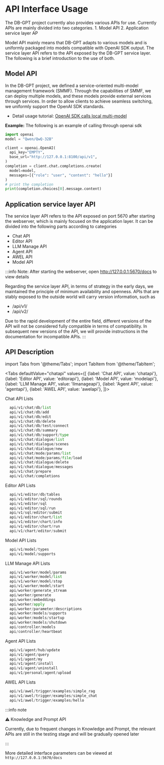 # API Interface Usage

The DB-GPT project currently also provides various APIs for use. Currently APIs are mainly divided into two categories. 1. Model API 2. Application service layer AP

Model API mainly means that DB-GPT adapts to various models and is uniformly packaged into models compatible with OpenAI SDK output. The service layer API refers to the API exposed by the DB-GPT service layer. The following is a brief introduction to the use of both.

## Model API

In the DB-GPT project, we defined a service-oriented multi-model management framework (SMMF). Through the capabilities of SMMF, we can deploy multiple models, and these models provide external services through services. In order to allow clients to achieve seamless switching, we uniformly support the OpenAI SDK standards.
- Detail usage tutorial: [OpenAI SDK calls local multi-model ](../../installation/advanced_usage/OpenAI_SDK_call.md)

**Example:** The following is an example of calling through openai sdk

```python
import openai
model = "Qwen/QwQ-32B"

client = openai.OpenAI(
  api_key="EMPTY",
  base_url="http://127.0.0.1:8100/api/v1",
)
completion = client.chat.completions.create(
  model=model,
  messages=[{"role": "user", "content": "hello"}]
)
# print the completion
print(completion.choices[0].message.content)
```


## Application service layer API
The service layer API refers to the API exposed on port 5670 after starting the webserver, which is mainly focused on the application layer. It can be divided into the following parts according to categories

- Chat API
- Editor API
- LLM Manage API
- Agent API
- AWEL API
- Model API

:::info
Note: After starting the webserver, open http://127.0.0.1:5670/docs to view details

Regarding the service layer API, in terms of strategy in the early days, we maintained the principle of minimum availability and openness. APIs that are stably exposed to the outside world will carry version information, such as
- /api/v1/
- /api/v2/

Due to the rapid development of the entire field, different versions of the API will not be considered fully compatible in terms of compatibility. In subsequent new versions of the API, we will provide instructions in the documentation for incompatible APIs.
:::

## API Description 

import Tabs from '@theme/Tabs';
import TabItem from '@theme/TabItem';

<Tabs
  defaultValue="chatapi"
  values={[
    {label: 'Chat API', value: 'chatapi'},
    {label: 'Editor API', value: 'editorapi'},
    {label: 'Model API', value: 'modelapi'},
    {label: 'LLM Manage API', value: 'llmanageapi'},
    {label: 'Agent API', value: 'agentapi'},
    {label: 'AWEL API', value: 'awelapi'},
  ]}>
  <TabItem value="chatapi">    

  Chat API Lists

  ```python
    api/v1/chat/db/list
    api/v1/chat/db/add
    api/v1/chat/db/edit
    api/v1/chat/db/delete
    api/v1/chat/db/test/connect
    api/v1/chat/db/summary
    api/v1/chat/db/support/type
    api/v1/chat/dialogue/list
    api/v1/chat/dialogue/scenes
    api/v1/chat/dialogue/new
    api/v1/chat/mode/params/list
    api/v1/chat/mode/params/file/load
    api/v1/chat/dialogue/delete
    api/v1/chat/dialogue/messages
    api/v1/chat/prepare
    api/v1/chat/completions
  ```
  </TabItem>
  <TabItem value="editorapi">   

  Editor API Lists
  
  ```python
    api/v1/editor/db/tables
    api/v1/editor/sql/rounds
    api/v1/editor/sql
    api/v1/editor/sql/run
    api/v1/sql/editor/submit
    api/v1/editor/chart/list
    api/v1/editor/chart/info
    api/v1/editor/chart/run
    api/v1/chart/editor/submit
  ```
  </TabItem>
  <TabItem value="modelapi">   
    
  Model API Lists

  ```python
    api/v1/model/types
    api/v1/model/supports
  ```
  </TabItem>
  <TabItem value="llmanageapi">   
    
  LLM Manage API Lists

  ```python
    api/v1/worker/model/params
    api/v1/worker/model/list
    api/v1/worker/model/stop
    api/v1/worker/model/start
    api/worker/generate_stream
    api/worker/generate
    api/worker/embeddings
    api/worker/apply
    api/worker/parameter/descriptions
    api/worker/models/supports
    api/worker/models/startup
    api/worker/models/shutdown
    api/controller/models
    api/controller/heartbeat
  ```
  </TabItem>
  <TabItem value="agentapi">   
    
  Agent API Lists

  ```python
    api/v1/agent/hub/update
    api/v1/agent/query
    api/v1/agent/my
    api/v1/agent/install
    api/v1/agent/uninstall
    api/v1/personal/agent/upload
  ```
  </TabItem>
  <TabItem value="awelapi">   
    
  AWEL API Lists

  ```python
    api/v1/awel/trigger/examples/simple_rag
    api/v1/awel/trigger/examples/simple_chat
    api/v1/awel/trigger/examples/hello
  ```

  </TabItem>
</Tabs>

:::info note

⚠️  Knowledge and Prompt API

Currently, due to frequent changes in Knowledge and Prompt, the relevant APIs are still in the testing stage and will be gradually opened later

:::

More detailed interface parameters can be viewed at `http://127.0.0.1:5670/docs`


